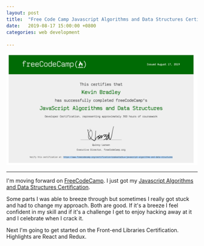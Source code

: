 ```yaml
---
layout: post
title:  "Free Code Camp Javascript Algorithms and Data Structures Certification"
date:   2019-08-17 15:00:00 +0800
categories: web development

---
```


![image](/assets/AlgoCert.png)
***

 I'm moving forward on [FreeCodeCamp](https://www.freecodecamp.org). I just got my [Javascript Algorithms and Data Structures Certification](https://www.freecodecamp.org/certification/osakastarbux/javascript-algorithms-and-data-structures).

 Some parts I was able to breeze through but sometimes I really got stuck and had to change my approach. Both are good. If it's a breeze I feel confident in my skill and if it's a challenge I get to enjoy hacking away at it and I celebrate when I crack it.

 Next I'm going to get started on the Front-end Libraries Certification. Highlights are React and Redux.
